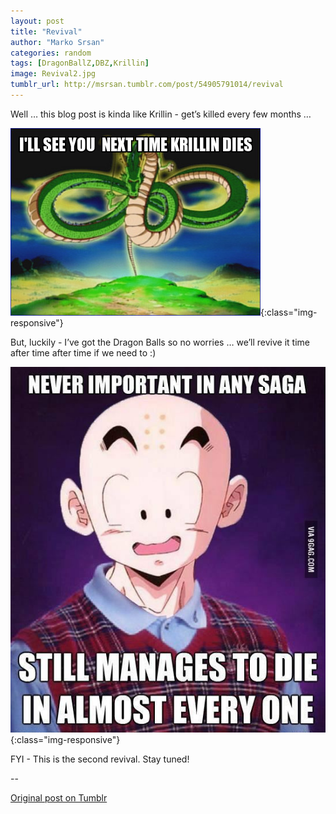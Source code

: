 ```yaml
---
layout: post
title: "Revival"
author: "Marko Srsan"
categories: random
tags: [DragonBallZ,DBZ,Krillin]
image: Revival2.jpg
tumblr_url: http://msrsan.tumblr.com/post/54905791014/revival
---
```

Well … this blog post is kinda like Krillin - get’s killed every few months …

![Revival](../assets/img/revival.png){:class="img-responsive"}

But, luckily - I’ve got the Dragon Balls so no worries … we’ll revive it time after time after time if we need to :)

![Revival](../assets/img/revival3.jpg){:class="img-responsive"}

FYI - This is the second revival. Stay tuned!

--

[Original post on Tumblr](http://msrsan.tumblr.com/post/54905791014/revival)
